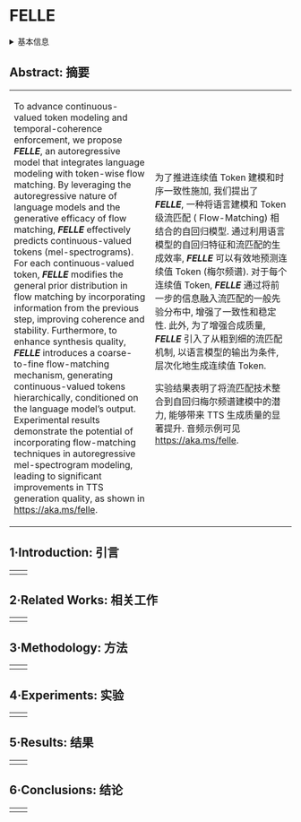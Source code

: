 # FELLE

<details>
<summary>基本信息</summary>

- 标题: "FELLE: Autoregressive Speech Synthesis with Token-Wise Coarse-to-Fine Flow Matching"
- 作者:
  - 01 Hui Wang,
  - 02 Shujie Liu,
  - 03 Lingwei Meng,
  - 04 Jinyu Li,
  - 05 Yifan Yang,
  - 06 Shiwan Zhao,
  - 07 Haiyang Sun,
  - 08 Yanqing Liu,
  - 09 Haoqin Sun,
  - 10 Jiaming Zhou,
  - 11 Yan Lu,
  - 12 Yong Qin
- 链接:
  - [ArXiv](https://arxiv.org/abs/2502.11128)
  - [Publication]()
  - [Github]()
  - [Demo](https://aka.ms/felle)
- 文件:
  - [ArXiv](../_PDF/2502.11128v1__FELLE__Autoregressive_Speech_Synthesis_with_Token-Wise_Coarse-to-Fine_Flow_Matching.pdf)
  - [Publication] #TODO

</details>

## Abstract: 摘要

<table><tr><td width="50%">

To advance continuous-valued token modeling and temporal-coherence enforcement, we propose ***FELLE***, an autoregressive model that integrates language modeling with token-wise flow matching.
By leveraging the autoregressive nature of language models and the generative efficacy of flow matching, ***FELLE*** effectively predicts continuous-valued tokens (mel-spectrograms).
For each continuous-valued token, ***FELLE*** modifies the general prior distribution in flow matching by incorporating information from the previous step, improving coherence and stability.
Furthermore, to enhance synthesis quality, ***FELLE*** introduces a coarse-to-fine flow-matching mechanism, generating continuous-valued tokens hierarchically, conditioned on the language model’s output.
Experimental results demonstrate the potential of incorporating flow-matching techniques in autoregressive mel-spectrogram modeling, leading to significant improvements in TTS generation quality, as shown in https://aka.ms/felle.

</td><td>

为了推进连续值 Token 建模和时序一致性施加, 我们提出了 ***FELLE***, 一种将语言建模和 Token 级流匹配 ( Flow-Matching) 相结合的自回归模型.
通过利用语言模型的自回归特征和流匹配的生成效率, ***FELLE*** 可以有效地预测连续值 Token (梅尔频谱).
对于每个连续值 Token, ***FELLE*** 通过将前一步的信息融入流匹配的一般先验分布中, 增强了一致性和稳定性.
此外, 为了增强合成质量, ***FELLE*** 引入了从粗到细的流匹配机制, 以语言模型的输出为条件, 层次化地生成连续值 Token.

实验结果表明了将流匹配技术整合到自回归梅尔频谱建模中的潜力, 能够带来 TTS 生成质量的显著提升.
音频示例可见 https://aka.ms/felle.

</td></tr></table>

## 1·Introduction: 引言

<table><tr><td width="50%">

</td></tr></table>

## 2·Related Works: 相关工作

<table><tr><td width="50%">

</td></tr></table>

## 3·Methodology: 方法

<table><tr><td width="50%">

</td></tr></table>

## 4·Experiments: 实验

<table><tr><td width="50%">

</td></tr></table>

## 5·Results: 结果

<table><tr><td width="50%">

</td></tr></table>

## 6·Conclusions: 结论

<table><tr><td width="50%">

</td></tr></table>
